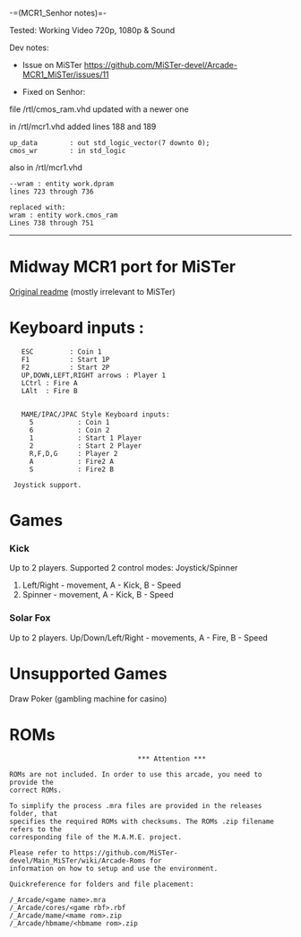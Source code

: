 -=(MCR1_Senhor notes)=-

Tested: Working Video 720p, 1080p & Sound

Dev notes: 

* Issue on MiSTer https://github.com/MiSTer-devel/Arcade-MCR1_MiSTer/issues/11 

* Fixed on Senhor:

file /rtl/cmos_ram.vhd updated with a newer one

in /rtl/mcr1.vhd added lines 188 and 189
```
up_data        : out std_logic_vector(7 downto 0);
cmos_wr        : in std_logic
```

also in /rtl/mcr1.vhd
```
--wram : entity work.dpram
lines 723 through 736

replaced with: 
wram : entity work.cmos_ram
Lines 738 through 751
```
___
# Midway MCR1 port for MiSTer

[Original readme](readme_orig.txt) (mostly irrelevant to MiSTer)

# Keyboard inputs :
```
   ESC         : Coin 1
   F1          : Start 1P
   F2          : Start 2P 
   UP,DOWN,LEFT,RIGHT arrows : Player 1
   LCtrl : Fire A
   LAlt  : Fire B


   MAME/IPAC/JPAC Style Keyboard inputs:
     5           : Coin 1
     6           : Coin 2
     1           : Start 1 Player
     2           : Start 2 Player
     R,F,D,G     : Player 2
     A           : Fire2 A
     S           : Fire2 B 
	
 Joystick support. 
```
# Games

### Kick
Up to 2 players.
Supported 2 control modes: Joystick/Spinner
1. Left/Right - movement, A - Kick, B - Speed
2. Spinner    - movement, A - Kick, B - Speed

### Solar Fox
Up to 2 players.
Up/Down/Left/Right - movements, A - Fire, B - Speed
 
# Unsupported Games
Draw Poker (gambling machine for casino)
 
 
# ROMs
```
                                *** Attention ***

ROMs are not included. In order to use this arcade, you need to provide the
correct ROMs.

To simplify the process .mra files are provided in the releases folder, that
specifies the required ROMs with checksums. The ROMs .zip filename refers to the
corresponding file of the M.A.M.E. project.

Please refer to https://github.com/MiSTer-devel/Main_MiSTer/wiki/Arcade-Roms for
information on how to setup and use the environment.

Quickreference for folders and file placement:

/_Arcade/<game name>.mra
/_Arcade/cores/<game rbf>.rbf
/_Arcade/mame/<mame rom>.zip
/_Arcade/hbmame/<hbmame rom>.zip
